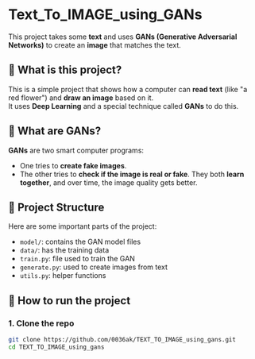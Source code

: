 # Text_To_IMAGE_using_GANs

This project takes some **text** and uses **GANs (Generative Adversarial Networks)** to create an **image** that matches the text.

## 📌 What is this project?

This is a simple project that shows how a computer can **read text** (like "a red flower") and **draw an image** based on it.  
It uses **Deep Learning** and a special technique called **GANs** to do this.

## 🤖 What are GANs?

**GANs** are two smart computer programs:
- One tries to **create fake images**.
- The other tries to **check if the image is real or fake**.
They both **learn together**, and over time, the image quality gets better.

## 📂 Project Structure

Here are some important parts of the project:

- `model/`: contains the GAN model files
- `data/`: has the training data
- `train.py`: file used to train the GAN
- `generate.py`: used to create images from text
- `utils.py`: helper functions

## 🚀 How to run the project

### 1. Clone the repo

```bash
git clone https://github.com/0036ak/TEXT_TO_IMAGE_using_gans.git
cd TEXT_TO_IMAGE_using_gans
